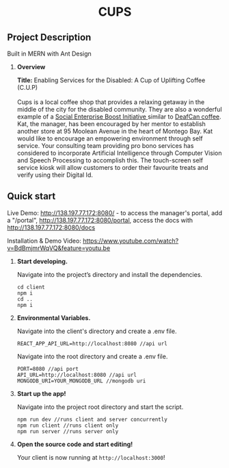 <p align="center">
</p>
<h1 align="center">
  CUPS
</h1>


## Project Description

Built in MERN with Ant Design

1.  **Overview**

    **Title:** Enabling Services for the Disabled: A Cup of Uplifting Coffee (C.U.P) <br><br>
    Cups is a local coffee shop that provides a relaxing getaway in the middle of the city for the disabled community. They are also a wonderful example of a [Social Enterprise Boost Initiative ](https://www.micaf.gov.jm/msme-initiatives/`social-enterprise-boost-initiative-sebi)
    similar to [DeafCan coffee](https://www.deafcancoffee.com/). Kat, the manager, has been encouraged by her mentor to establish another store at
    95 Moolean Avenue in the heart of Montego Bay. Kat would like to encourage an empowering environment through self service. Your consulting team providing pro bono services has
    considered to incorporate Artificial Intelligence through Computer Vision and Speech Processing to accomplish this. The touch-screen self service kiosk will allow customers to
    order their favourite treats and verify using their Digital Id.


## Quick start

Live Demo: http://138.197.77.172:8080/ - to access the manager's portal, add a "/portal", http://138.197.77.172:8080/portal, access the docs with http://138.197.77.172:8080/docs

Installation & Demo Video: https://www.youtube.com/watch?v=BdBmjmrWqVQ&feature=youtu.be

1.  **Start developing.**

    Navigate into the project’s directory and install the dependencies.

    ```shell
    cd client
    npm i
    cd ..
    npm i
    ```

2.  **Environmental Variables.**

    Navigate into the client's directory and create a .env file.

    ```shell
    REACT_APP_API_URL=http://localhost:8080 //api url
    ```

    Navigate into the root directory and create a .env file.

    ```shell
    PORT=8080 //api port
    API_URL=http://localhost:8080 //api url
    MONGODB_URI=YOUR_MONGODB_URL //mongodb uri

    ```

3.  **Start up the app!**

    Navigate into the project root directory and start the script.

    ```shell
    npm run dev //runs client and server concurrently
    npm run client //runs client only
    npm run server //runs server only
    ```

4.  **Open the source code and start editing!**

    Your client is now running at `http://localhost:3000`! <br>
